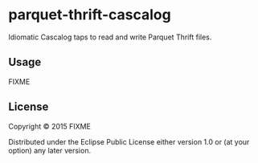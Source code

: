 # parquet-thrift-cascalog

Idiomatic Cascalog taps to read and write Parquet Thrift files.

## Usage

FIXME

## License

Copyright © 2015 FIXME

Distributed under the Eclipse Public License either version 1.0 or (at
your option) any later version.
